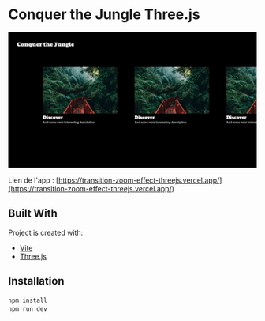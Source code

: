 # Conquer the Jungle Three.js

![Design preview](./preview.png)

Lien de l'app : [https://transition-zoom-effect-threejs.vercel.app/](https://transition-zoom-effect-threejs.vercel.app/)

## Built With

Project is created with:

- [Vite](https://vitejs.dev/)
- [Three.js](https://threejs.org/)

## Installation

```bash
npm install
npm run dev
```
